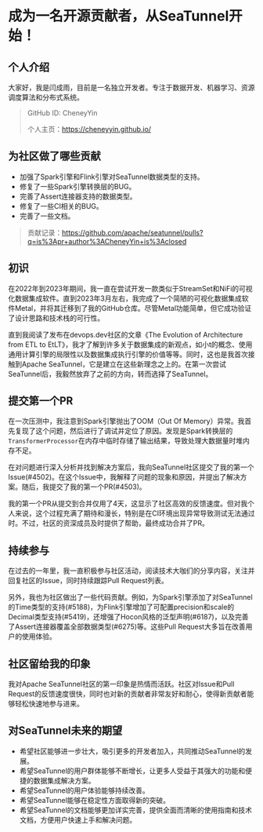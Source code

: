 # 成为一名开源贡献者，从SeaTunnel开始！

## 个人介绍

大家好，我是闫成雨，目前是一名独立开发者。专注于数据开发、机器学习、资源调度算法和分布式系统。

> GitHub ID: CheneyYin
>
> 个人主页：https://cheneyyin.github.io/

## 为社区做了哪些贡献

- 加强了Spark引擎和Flink引擎对SeaTunnel数据类型的支持。
- 修复了一些Spark引擎转换层的BUG。
- 完善了Assert连接器支持的数据类型。
- 修复了一些CI相关的BUG。
- 完善了一些文档。

> 贡献记录：https://github.com/apache/seatunnel/pulls?q=is%3Apr+author%3ACheneyYin+is%3Aclosed

## 初识

在2022年到2023年期间，我一直在尝试开发一款类似于StreamSet和NiFi的可视化数据集成软件。直到2023年3月左右，我完成了一个简陋的可视化数据集成软件Metal，并将其迁移到了我的GitHub仓库。尽管Metal功能简单，但它成功验证了设计思路和技术栈的可行性。

直到我阅读了发布在devops.dev社区的文章《The Evolution of Architecture from ETL to EtLT》，我才了解到许多关于数据集成的新观点，如小t的概念、使用通用计算引擎的局限性以及数据集成执行引擎的价值等等。同时，这也是我首次接触到Apache SeaTunnel，它是建立在这些新理念之上的。在第一次尝试SeaTunnel后，我毅然放弃了之前的方向，转而选择了SeaTunnel。

## 提交第一个PR


在一次压测中，我注意到Spark引擎抛出了OOM（Out Of Memory）异常。我首先复现了这个问题，然后进行了调试并定位了原因。发现是Spark转换层的`TransformerProcessor`在内存中临时存储了输出结果，导致处理大数据量时堆内存不足。

在对问题进行深入分析并找到解决方案后，我向SeaTunnel社区提交了我的第一个Issue(#4502)。在这个Issue中，我解释了问题的现象和原因，并提出了解决方案。随后，我提交了我的第一个PR(#4503)。

我的第一个PR从提交到合并仅用了4天，这显示了社区高效的反馈速度。但对我个人来说，这个过程充满了期待和漫长，特别是在CI环境出现异常导致测试无法通过时。不过，社区的资深成员及时提供了帮助，最终成功合并了PR。

## 持续参与

在过去的一年里，我一直积极参与社区活动，阅读技术大咖们的分享内容，关注并回复社区的Issue，同时持续跟踪Pull Request列表。

另外，我也为社区做出了一些代码贡献。例如，为Spark引擎添加了对SeaTunnel的Time类型的支持(#5188)，为Flink引擎增加了可配置precision和scale的Decimal类型支持(#5419)，还增强了Hocon风格的泛型声明(#6187)，以及完善了Assert连接器覆盖全部数据类型(#6275)等。这些Pull Request大多旨在改善用户的使用体验。

## 社区留给我的印象

我对Apache SeaTunnel社区的第一印象是热情而活跃。社区对Issue和Pull Request的反馈速度很快，同时也对新的贡献者非常友好和耐心，使得新贡献者能够轻松快速地参与进来。

## 对SeaTunnel未来的期望

- 希望社区能够进一步壮大，吸引更多的开发者加入，共同推动SeaTunnel的发展。
- 希望SeaTunnel的用户群体能够不断增长，让更多人受益于其强大的功能和便捷的数据集成解决方案。
- 希望SeaTunnel的用户体验能够持续改善。
- 希望SeaTunnel能够在稳定性方面取得新的突破。
- 希望SeaTunnel的文档能够更加详实完善，提供全面而清晰的使用指南和技术文档，方便用户快速上手和解决问题。
